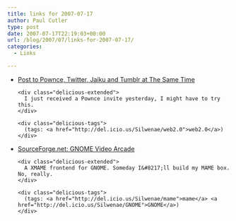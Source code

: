 ```yaml
---
title: links for 2007-07-17
author: Paul Cutler
type: post
date: 2007-07-17T22:19:03+00:00
url: /blog/2007/07/links-for-2007-07-17/
categories:
  - Links

---
```

<ul class="delicious">
  <li>
    <div class="delicious-link">
      <a href="http://franticindustries.com/blog/2007/07/16/post-to-pownce-twitter-jaiku-and-tumblr-at-the-same-time/">Post to Pownce, Twitter, Jaiku and Tumblr at The Same Time</a>
    </div>
    
    <div class="delicious-extended">
      I just received a Pownce invite yesterday, I might have to try this.
    </div>
    
    <div class="delicious-tags">
      (tags: <a href="http://del.icio.us/Silwenae/web2.0">web2.0</a>)
    </div>
  </li>
  
  <li>
    <div class="delicious-link">
      <a href="http://sourceforge.net/projects/gva/">SourceForge.net: GNOME Video Arcade</a>
    </div>
    
    <div class="delicious-extended">
      A XMAME frontend for GNOME. Someday I&#8217;ll build my MAME box. No, really.
    </div>
    
    <div class="delicious-tags">
      (tags: <a href="http://del.icio.us/Silwenae/mame">mame</a> <a href="http://del.icio.us/Silwenae/GNOME">GNOME</a>)
    </div>
  </li>
</ul>